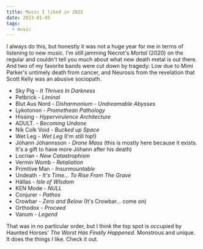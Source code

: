 ```yaml
---
title: Music I liked in 2022
date: 2023-01-05
tags:
  - music
---
```


I always do this, but honestly it was not a huge year for me in terms of listening to new music. I'm still jamming Necrot's *Mortal* (2020) on the regular and couldn't tell you much about what new death metal is out there. And two of my favorite bands were cut down by tragedy: Low due to Mimi Parker's untimely death from cancer, and Neurosis from the revelation that Scott Kelly was an abusive sociopath. 

- Sky Pig - *It Thrives In Darkness*
- Petbrick - *Liminal*
- Blut Aus Nord - *Disharmonium - Undreamable Abysses*
- Lykotonon - *Promethean Pathology*
- Hissing - *Hypervirulence Architecture*
- ADULT. - *Becoming Undone*
- Nik Colk Void - *Bucked up Space*
- Wet Leg - *Wet Leg* (I'm still hip!)
- Jóhann Jóhannsson - *Drone Mass* (this is mostly here because it exists. It's a gift to have more Jóhann after his death)
- Locrian - *New Catastrophism*
- Vermin Womb - *Retaliation*
- Primitive Man - *Insurmountable*
- Undeath - *It's Time... To Rise From The Grave*
- Hällas - *Isle of WIsdom*
- KEN Mode - *NULL*
- Conjurer - *Pathos*
- Crowbar - *Zero and Below* (It's Crowbar... come on)
- Orthodox - *Proceed*
- Vanum - *Legend*

That was in no particular order, but I think the top spot is occupied by Haunted Horses' *The Worst Has Finally Happened*. Monstrous and unique. It does the things I like. Check it out.